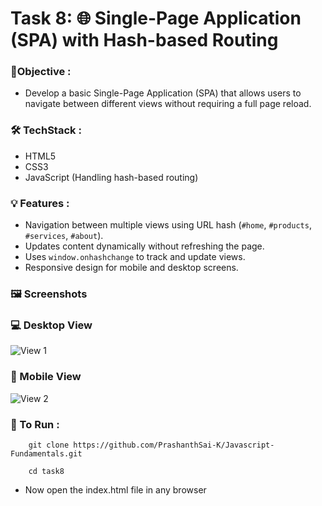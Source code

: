 
# Task 8: 🌐 Single-Page Application (SPA) with Hash-based Routing

### 🎯Objective :

- Develop a basic Single-Page Application (SPA) that allows users to navigate between different views without requiring a full page reload.


###  🛠️ TechStack :

- HTML5
- CSS3
- JavaScript (Handling hash-based routing)

### 💡 Features :

- Navigation between multiple views using URL hash (`#home`, `#products`, `#services`, `#about`).  
- Updates content dynamically without refreshing the page.
- Uses `window.onhashchange` to track and update views. 
- Responsive design for mobile and desktop screens.  

### 🖼️ Screenshots

### 💻 Desktop View

![View 1](./images/gif1.gif)


### 📱 Mobile View

![View 2](./images/gif2.gif)


### 🚀 To Run :

```
    git clone https://github.com/PrashanthSai-K/Javascript-Fundamentals.git

    cd task8
```
- Now open the index.html file in any browser
